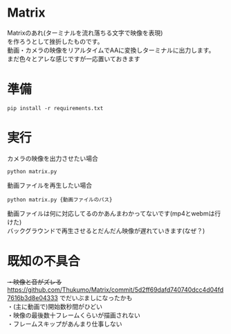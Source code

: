 # Matrix
Matrixのあれ(ターミナルを流れ落ちる文字で映像を表現)<br>
を作ろうとして挫折したものです。<br>
動画・カメラの映像をリアルタイムでAAに変換しターミナルに出力します。<br>
まだ色々とアレな感じですが一応置いておきます
# 準備
```
pip install -r requirements.txt
```
# 実行
カメラの映像を出力させたい場合
```
python matrix.py
```
動画ファイルを再生したい場合
```
python matrix.py {動画ファイルのパス}
```
動画ファイルは何に対応してるのかあんまわかってないです(mp4とwebmは行けた)<br>
バックグラウンドで再生させるとだんだん映像が遅れていきます(なぜ？)
# 既知の不具合
~~・映像と音がズレる~~<br>
https://github.com/Thukumo/Matrix/commit/5d2ff69dafd740740dcc4d04fd7616b3d8e04333 でだいぶましになったかも<br>
・(主に動画で)開始数秒間がひどい<br>
・映像の最後数十フレームくらいが描画されない<br>
・フレームスキップがあんまり仕事しない<br>
